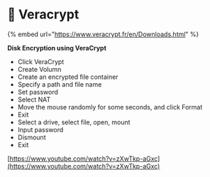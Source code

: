 # 🔑 Veracrypt



{% embed url="https://www.veracrypt.fr/en/Downloads.html" %}



**Disk Encryption using VeraCrypt**

* Click VeraCrypt
* Create Volumn
* Create an encrypted file container
* Specify a path and file name
* Set password
* Select NAT
* Move the mouse randomly for some seconds, and click Format
* Exit
* Select a drive, select file, open, mount
* Input password
* Dismount
* Exit



[https://www.youtube.com/watch?v=zXwTkp-aGxc](https://www.youtube.com/watch?v=zXwTkp-aGxc)
